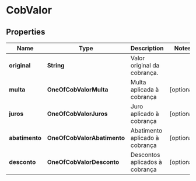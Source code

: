 # CobValor

## Properties
Name | Type | Description | Notes
------------ | ------------- | ------------- | -------------
**original** | **String** | Valor original da cobrança. | 
**multa** | **OneOfCobValorMulta** | Multa aplicada à cobrança |  [optional]
**juros** | **OneOfCobValorJuros** | Juro aplicado à cobrança |  [optional]
**abatimento** | **OneOfCobValorAbatimento** | Abatimento aplicado à cobrança |  [optional]
**desconto** | **OneOfCobValorDesconto** | Descontos aplicados à cobrança |  [optional]
